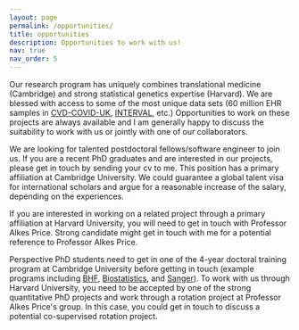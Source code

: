 ```yaml
---
layout: page
permalink: /opportunities/
title: opportunities
description: Opportunities to work with us!
nav: true
nav_order: 5
---
```


Our research program has uniquely combines translational medicine (Cambridge) and strong statistical genetics expertise (Harvard). We are blessed with access to some of the most unique data sets (60 million EHR samples in [CVD-COVID-UK](https://www.hdruk.ac.uk/projects/cvd-covid-uk-project/), [INTERVAL](https://www.intervalstudy.org.uk), etc.) Opportunities to work on these projects are always available and I am generally happy to discuss the suitability to work with us or jointly with one of our collaborators.


We are looking for talented postdoctoral fellows/software engineer to join us. If you are a recent PhD graduates and are interested in our projects, please get in touch by sending your cv to me. This position has a primary affiliation at Cambridge University. We could guarantee a global talent visa for international scholars and argue for a reasonable increase of the salary, depending on the experiences. 


If you are interested in working on a related project through a primary affiliation at Harvard University, you will need to get in touch with Professor Alkes Price. Strong candidate might get in touch with me for a potential reference to Professor Alkes Price.   


Perspective PhD students need to get in one of the 4-year doctoral training program at Cambridge University before getting in touch (example programs including [BHF](https://www.cardiovascular.cam.ac.uk/students/prospective/phd-bhfcardio), [Biostatistics](https://www.postgraduate.study.cam.ac.uk/courses/directory/cvbupdbst), and [Sanger](https://www.sanger.ac.uk/about/study/phd-programmes/4-year-phd-programme/)). To work with us through Harvard University, you need to be accepted by one of the strong quantitative PhD projects and work through a rotation project at Professor Alkes Price's group. In this case, you could get in touch to discuss a potential co-supervised rotation project.
